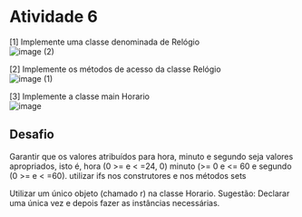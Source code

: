 # Atividade 6

[1] Implemente uma classe denominada de Relógio <br>
![image (2)](https://user-images.githubusercontent.com/98854868/160947315-019f07ad-6a80-4083-a5cd-d21d07b22000.png)

[2] Implemente os métodos de acesso da classe Relógio <br>
![image (1)](https://user-images.githubusercontent.com/98854868/160947298-bb5f200e-9b35-4a11-ad19-747526136b03.png)

[3] Implemente a classe main Horario <br>
![image](https://user-images.githubusercontent.com/98854868/160947216-eb79c171-9a2e-43fd-bf14-e09cb7166ef2.png)

## Desafio
Garantir que os valores atribuídos para hora, minuto e segundo seja valores apropriados, isto é, hora (0 >= e < =24, 0) minuto (>= 0 e <= 60 e segundo (0 >= e < =60).
utilizar ifs nos construtores e nos métodos sets

Utilizar um único objeto (chamado r) na classe Horario.
Sugestão: Declarar uma única vez e depois fazer as instâncias necessárias.

